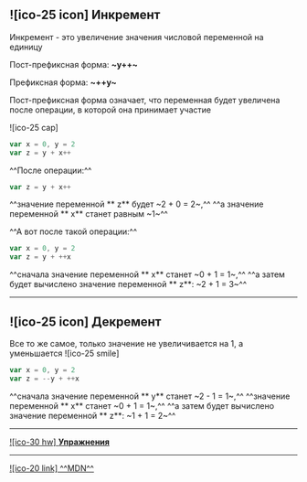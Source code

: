 ## ![ico-25 icon] Инкремент

Инкремент - это увеличение значения числовой переменной на единицу

Пост-префиксная форма:   **~y++~**

Префиксная форма:        **~++y~**

Пост-префиксная форма означает, что переменная будет увеличена после операции, в которой она принимает участие

![ico-25 cap]

~~~javascript
var x = 0, y = 2
var z = y + x++
~~~

^^После операции:^^

~~~javascript
var z = y + x++
~~~

^^значение переменной ** z** будет ~2 + 0 = 2~,^^
^^а значение переменной ** x** станет равным ~1~^^

^^А вот после такой операции:^^

~~~javascript
var x = 0, y = 2
var z = y + ++x
~~~

^^сначала значение переменной ** x** станет ~0 + 1 = 1~,^^
^^а затем будет вычислено значение переменной ** z**:  ~2 + 1 = 3~^^

________________________________________________________

## ![ico-25 icon] Декремент

Все то же самое, только значение не увеличивается на 1, а уменьшается ![ico-25 smile]

~~~javascript
var x = 0, y = 2
var z = --y + ++x
~~~

^^сначала значение переменной ** y** станет ~2 - 1 = 1~,^^
^^значение переменной ** x** станет ~0 + 1 = 1~,^^
^^а затем будет вычислено значение переменной ** z**:  ~1 + 1 = 2~^^

_______________________________

[![ico-30 hw] **Упражнения**](https://docs.google.com/forms/d/e/1FAIpQLSdsKuS6kG1r5O3H62G_m32NK8a88jmFmJ5e4N2uAiDLAb31xQ/viewform)

______________________________________________________________

[![ico-20 link] ^^MDN^^](https://developer.mozilla.org/ru/docs/Web/JavaScript/Reference/Operators/Arithmetic_Operators)
